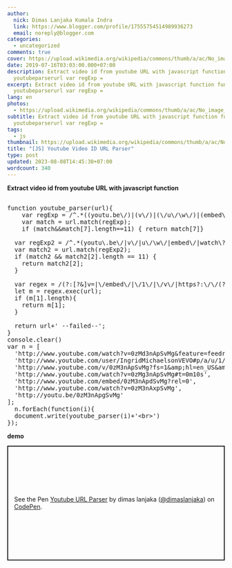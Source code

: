 ```yaml
---
author:
  nick: Dimas Lanjaka Kumala Indra
  link: https://www.blogger.com/profile/17555754514989936273
  email: noreply@blogger.com
categories:
  - uncategorized
comments: true
cover: https://upload.wikimedia.org/wikipedia/commons/thumb/a/ac/No_image_available.svg/2048px-No_image_available.svg.png
date: 2019-07-16T03:03:00.000+07:00
description: Extract video id from youtube URL with javascript function function
  youtubeparserurl var regExp =
excerpt: Extract video id from youtube URL with javascript function function
  youtubeparserurl var regExp =
lang: en
photos:
  - https://upload.wikimedia.org/wikipedia/commons/thumb/a/ac/No_image_available.svg/2048px-No_image_available.svg.png
subtitle: Extract video id from youtube URL with javascript function function
  youtubeparserurl var regExp =
tags:
  - js
thumbnail: https://upload.wikimedia.org/wikipedia/commons/thumb/a/ac/No_image_available.svg/2048px-No_image_available.svg.png
title: "[JS] Youtube Video ID URL Parser"
type: post
updated: 2023-08-08T14:45:30+07:00
wordcount: 340
---
```


<div dir="ltr" style="text-align: left;" trbidi="on"><b>Extract video id from youtube URL with javascript function</b> <pre><br>function youtube_parser(url){<br>    var regExp = /^.*((youtu.be\/)|(v\/)|(\/u\/\w\/)|(embed\/)|(watch\?))\??v?=?([^#\&amp;\?]*).*/;<br>    var match = url.match(regExp);<br>    if (match&amp;&amp;match[7].length==11) { return match[7]}<br>  <br>  var regExp2 = /^.*(youtu\.be\/|v\/|u\/\w\/|embed\/|watch\?v=|\&amp;v=)([^#\&amp;\?]*).*/;<br>  var match2 = url.match(regExp2);<br>  if (match2 &amp;&amp; match2[2].length == 11) {<br>    return match2[2];<br>  }<br>  <br>  var regex = /(?:[?&amp;]v=|\/embed\/|\/1\/|\/v\/|https?:\/\/(?:www\.)?youtu\.be\/)([^&amp;\n?#]+)/gm;<br>  let m = regex.exec(url);<br>  if (m[1].length){<br>    return m[1];<br>  }<br>  <br>  return url+' --failed--';<br>}<br>console.clear()<br>var n = [<br>  'http://www.youtube.com/watch?v=0zMd3nApSvMg&amp;feature=feedrec_grec_index', <br>  'http://www.youtube.com/user/IngridMichaelsonVEVO#p/a/u/1/QdK8U-VIH_o', <br>  'http://www.youtube.com/v/0zM3nApSvMg?fs=1&amp;amp;hl=en_US&amp;amp;rel=0',<br>  'http://www.youtube.com/watch?v=0zMg3nApSvMg#t=0m10s',<br>  'http://www.youtube.com/embed/0zM3nApdSvMg?rel=0',<br>  'http://www.youtube.com/watch?v=0zM3nAxpSvMg',<br>  'http://youtu.be/0zM3nApgSvMg'<br>];<br>  n.forEach(function(i){<br>  document.write(youtube_parser(i)+'&lt;br&gt;')<br>});<br></pre> <b>demo</b><p class="codepen" data-height="265" data-theme-id="0" data-default-tab="js,result" data-user="dimaslanjaka" data-slug-hash="BggxgP" style="height: 265px; box-sizing: border-box; display: flex; align-items: center; justify-content: center; border: 2px solid; margin: 1em 0; padding: 1em;" data-pen-title="Youtube URL Parser">  <span>See the Pen <a href="https://codepen.io/dimaslanjaka/pen/BggxgP/" rel="noopener noreferer nofollow">  Youtube URL Parser</a> by dimas lanjaka (<a href="https://codepen.io/dimaslanjaka" rel="noopener noreferer nofollow">@dimaslanjaka</a>)   on <a href="https://codepen.io" rel="noopener noreferer nofollow">CodePen</a>.</span></p><script async="" src="https://static.codepen.io/assets/embed/ei.js"></script></div>